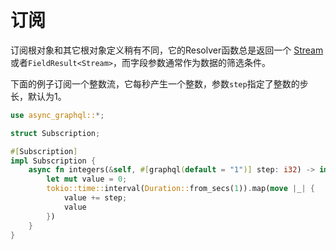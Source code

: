 # 订阅

订阅根对象和其它根对象定义稍有不同，它的Resolver函数总是返回一个 [Stream](https://docs.rs/futures-core/~0.3/futures_core/stream/trait.Stream.html) 或者`FieldResult<Stream>`，而字段参数通常作为数据的筛选条件。

下面的例子订阅一个整数流，它每秒产生一个整数，参数`step`指定了整数的步长，默认为1。

```rust
use async_graphql::*;

struct Subscription;

#[Subscription]
impl Subscription {
    async fn integers(&self, #[graphql(default = "1")] step: i32) -> impl Stream<Item = i32> {
        let mut value = 0;
        tokio::time::interval(Duration::from_secs(1)).map(move |_| {
            value += step;
            value
        })
    }
}
```
